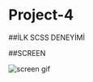 # Project-4

##İLK SCSS DENEYİMİ

##SCREEN

![screen gif](https://user-images.githubusercontent.com/129688573/235000942-3c7b88e0-1ff7-4ed3-bda2-a26dcb4f40ee.gif)
